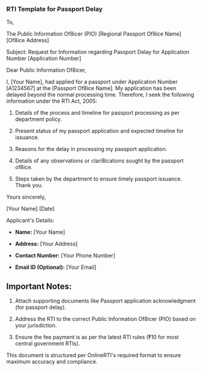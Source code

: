 ### RTI Template for Passport Delay
To,

The Public Information Of8icer (PIO) \[Regional Passport Of8ice Name\]
\[Of8ice Address\]

Subject: Request for Information regarding Passport Delay for
Application Number \[Application Number\]

Dear Public Information Of8icer,

I, \[Your Name\], had applied for a passport under Application Number
\[A1234567\] at the \[Passport Of8ice Name\]. My application has been
delayed beyond the normal processing time. Therefore, I seek the
following information under the RTI Act, 2005:

1.  Details of the process and timeline for passport processing as per
    department policy.

2.  Present status of my passport application and expected timeline for
    issuance.

3.  Reasons for the delay in processing my passport application.

4.  Details of any observations or clari8ications sought by the passport
    of8ice.

5.  Steps taken by the department to ensure timely passport issuance.
    Thank you.

Yours sincerely,

\[Your Name\] \[Date\]

Applicant's Details:

- **Name:** \[Your Name\]

- **Address:** \[Your Address\]

- **Contact Number:** \[Your Phone Number\]

- **Email ID (Optional):** \[Your Email\]

## Important Notes:

1.  Attach supporting documents like Passport application acknowledgment (for passport delay).

2.  Address the RTI to the correct Public Information Of8icer (PIO)
    based on your jurisdiction.

3.  Ensure the fee payment is as per the latest RTI rules (₹10 for most
    central government RTIs).

This document is structured per OnlineRTI's required format to ensure
maximum accuracy and compliance.
